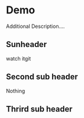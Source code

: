 # Demo

Additional Description....

## Sunheader

watch itgit

## Second sub header


Nothing

## Thrird sub header